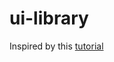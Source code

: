 # ui-library

Inspired by this [tutorial](https://dev.to/alexeagleson/how-to-create-and-publish-a-react-component-library-2oe)
